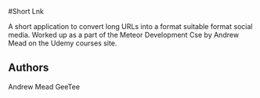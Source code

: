 #Short Lnk

A short application to convert long URLs into a format suitable format
social media.
Worked up as a part of the Meteor Development Cse by Andrew Mead on the
Udemy courses site.

## Authors

Andrew Mead
GeeTee
